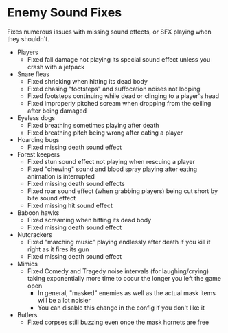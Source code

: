 # Enemy Sound Fixes
Fixes numerous issues with missing sound effects, or SFX playing when they shouldn't.
- Players
  - Fixed fall damage not playing its special sound effect unless you crash with a jetpack
- Snare fleas
  - Fixed shrieking when hitting its dead body
  - Fixed chasing "footsteps" and suffocation noises not looping
  - Fixed footsteps continuing while dead or clinging to a player's head
  - Fixed improperly pitched scream when dropping from the ceiling after being damaged
- Eyeless dogs
  - Fixed breathing sometimes playing after death
  - Fixed breathing pitch being wrong after eating a player
- Hoarding bugs
  - Fixed missing death sound effect
- Forest keepers
  - Fixed stun sound effect not playing when rescuing a player
  - Fixed "chewing" sound and blood spray playing after eating animation is interrupted
  - Fixed missing death sound effects
  - Fixed roar sound effect (when grabbing players) being cut short by bite sound effect
  - Fixed missing hit sound effect
- Baboon hawks
  - Fixed screaming when hitting its dead body
  - Fixed missing death sound effect
- Nutcrackers
  - Fixed "marching music" playing endlessly after death if you kill it right as it fires its gun
  - Fixed missing death sound effect
- Mimics
  - Fixed Comedy and Tragedy noise intervals (for laughing/crying) taking exponentially more time to occur the longer you left the game open
    - In general, "masked" enemies as well as the actual mask items will be a lot noisier
    - You can disable this change in the config if you don't like it
- Butlers
  - Fixed corpses still buzzing even once the mask hornets are free